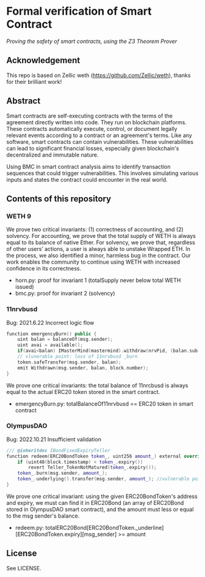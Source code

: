 # Formal verification of Smart Contract

*Proving the safety of smart contracts, using the Z3 Theorem Prover*

## Acknowledgement

This repo is based on Zellic weth (https://github.com/Zellic/weth), thanks for their brilliant work!

## Abstract

Smart contracts are self-executing contracts with the terms of the agreement directly written into code. They run on blockchain platforms. These contracts 	automatically execute, control, or document legally relevant events according to a contract or an agreement's terms. Like any software, smart contracts can contain vulnerabilities. These vulnerabilities can lead to significant financial losses, especially given blockchain's decentralized and immutable nature.

Using BMC in smart contract analysis aims to identify transaction sequences that could trigger vulnerabilities. This involves simulating various inputs and states the contract could encounter in the real world.

## Contents of this repository

### WETH 9

We prove two critical invariants: (1) correctness of accounting, and (2) solvency. For accounting, we prove that the total supply of WETH is always equal to its balance of native Ether. For solvency, we prove that, regardless of other users’ actions, a user is always able to unstake Wrapped ETH. In the process, we also identified a minor, harmless bug in the contract. Our work enables the community to continue using WETH with increased confidence in its correctness.

* horn.py: proof for invariant 1 (totalSupply never below total WETH issued)
* bmc.py: proof for invariant 2 (solvency)

### 11nrvbusd

Bug: 2021.6.22 Incorrect logic flow

```c++
function emergencyBurn() public {
    uint balan = balanceOf(msg.sender);
    uint avai = available();
    if(avai<balan) IMasterMind(mastermind).withdraw(nrvPid, (balan.sub(avai)));
    // vlunerable point: loss of 11nrvbusd _burn
    token.safeTransfer(msg.sender, balan);
    emit Withdrawn(msg.sender, balan, block.number);
}
```

We prove one critical invariants: the total balance of 11nrcbusd is always equal to the actual ERC20 token stored in the smart contract.

* emergencyBurn.py: totalBalanceOf11nrvbusd == ERC20 token in smart contract

### OlympusDAO

Bug: 2022.10.21 Insufficient validation

```c++
/// @inheritdoc IBondFixedExpiryTeller
function redeem(ERC20BondToken token_, uint256 amount_) external override nonReentrant {//vulnerable point, insufficient validation
    if (uint48(block.timestamp) < token_.expiry())
        revert Teller_TokenNotMatured(token_.expiry());
    token_.burn(msg.sender, amount_);
    token_.underlying().transfer(msg.sender, amount_); //vulnerable point, custom contract return OHM.
}
```

We prove one critical invariant: using the given ERC20BondToken's address and expiry, we must can find it in ERC20Bond (an array of ERC20Bond stored in OlympusDAO smart contract), and the amount must less or equal to the msg sender's balance.

* redeem.py: totalERC20Bond[ERC20BondToken._underline][ERC20BondToken.expiry][msg_sender] >= amount

## License

See LICENSE.

